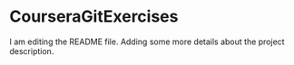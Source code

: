 # CourseraGitExercises

I am editing the README file. Adding some more details about the project description.

